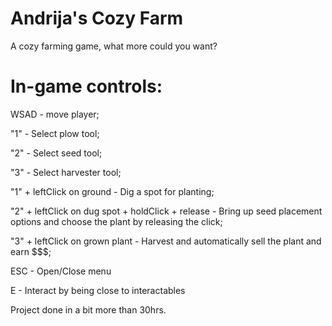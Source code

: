 # Andrija's Cozy Farm
 A cozy farming game, what more could you want?

# In-game controls:
 
 WSAD - move player;
 
 "1"  - Select plow tool;
 
 "2"  - Select seed tool;
 
 "3"  - Select harvester tool;

 "1" + leftClick on ground - Dig a spot for planting; 
 
 "2" + leftClick on dug spot + holdClick + release - Bring up seed placement options and choose the plant by releasing the click; 
 
 "3" + leftClick on grown plant - Harvest and automatically sell the plant and earn $$$; 

 ESC - Open/Close menu

 E - Interact by being close to interactables

 Project done in a bit more than 30hrs. 

